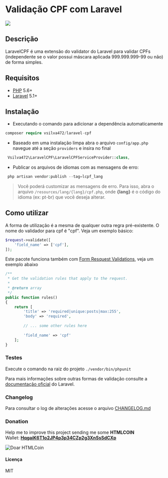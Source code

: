 # Validação CPF com Laravel

<a href="https://travis-ci.org/vsilva472/laravel-cpf"><img src="https://travis-ci.org/vsilva472/laravel-cpf.svg?branch=master" /></a>

## Descrição

LaravelCPF é uma extensão do validator do Laravel para validar CPFs (independente se o valor possui máscara aplicada 999.999.999-99 ou não) de forma simples.


## Requisitos
* [PHP](https://php.net) 5.6+
* [Laravel](https://laravel.com/) 5.1+


## Instalação 

+ Executando o comando para adicionar a dependência automaticamente
```php
composer require vsilva472/laravel-cpf
```

* Baseado em uma instalação limpa abra o arquivo `config/app.php` navegue até a seção `providers` e insira no final
```php
 Vsilva472\LaravelCPF\LaravelCPFServiceProvider::class,
 ``` 
 
* Publicar os arquivos de idiomas com as mensagens de erro:
```php
 php artisan vendor:publish --tag=lcpf_lang
```



> Você poderá customizar as mensagens de erro. Para isso, abra o arquivo `/resources/lang/{lang}/cpf.php`, onde **{lang}** é o código do idioma (ex: pt-br) que você deseja alterar.



## Como utilizar
A forma de utilização é a mesma de qualquer outra regra pré-existente. O nome do validador para cpf é "cpf". Veja um exemplo básico:

```php
$request->validate([
    'field_name' => ['cpf'],
]);
```

Este pacote funciona também com [Form Resquest Validations](https://laravel.com/docs/5.5/validation#form-request-validation), veja um exemplo abaixo

```php
/**
 * Get the validation rules that apply to the request.
 *
 * @return array
 */
public function rules()
{
    return [
        'title' => 'required|unique:posts|max:255',
        'body' => 'required',
        
        // ... some other rules here
        
        'field_name' => 'cpf'
    ];
}
```


### Testes
Execute o comando na raiz do projeto `./vendor/bin/phpunit`


Para mais informações sobre outras formas de validação consulte a [documentação oficial](https://laravel.com/docs/5.5/validation) do Laravel.

### Changelog
Para consultar o log de alterações acesse o arquivo [CHANGELOG.md](https://github.com/vsilva472/laravel-cpf/blob/master/CHANGELOG.md)

### Donation
Help me to improve this project sending me some **HTMLCOIN**  
Wallet: **[HqgaiK6T1o2JP4p3p34CZp2g3XnSsSdCXp](htmlcoin:HqgaiK6T1o2JP4p3p34CZp2g3XnSsSdCXp?label=Doa%C3%A7%C3%B5es%20Github)**  
  
![Doar HTMLCoin](https://www.viniciusdesouza.com.br/img/htmlcoin.png)

#### Licença
MIT
